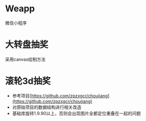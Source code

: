 # Weapp
微信小程序
# 大转盘抽奖
采用canvas绘制方法
# 滚轮3d抽奖
* 参考项目[https://github.com/zpzxgcr/choujiang](https://github.com/zpzxgcr/choujiang)
* 对原始项目的数据结构进行相关改造
* 基础库旋转1.9.90以上，否则会出现图片全都定位重叠在一起的问题

